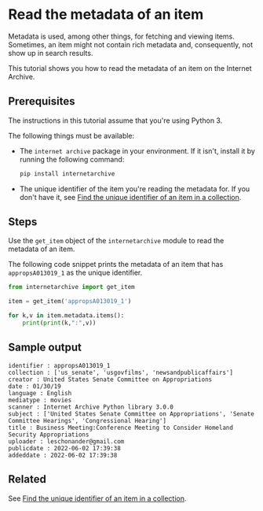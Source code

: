# Read the metadata of an item

Metadata is used, among other things, for fetching and viewing items. Sometimes, an item might not contain rich metadata and, consequently, not show up in search results.

This tutorial shows you how to read the metadata of an item on the Internet Archive.

## Prerequisites 

The instructions in this tutorial assume that you're using Python 3.

The following things must be available:

- The `internet archive` package in your environment. If it isn't, install it by running the following command:

    ```python
    pip install internetarchive
    ```
  
- The unique identifier of the item you're reading the metadata for. If you don't have it, see [Find the unique identifier of an item in a collection](tutorial-find-identifier-item.md).

## Steps

Use the `get_item` object of the `internetarchive` module to read the metadata of an item.

The following code snippet prints the metadata of an item that has `appropsA013019_1` as the unique identifier.

```python
from internetarchive import get_item

item = get_item('appropsA013019_1')

for k,v in item.metadata.items():
    print(print(k,":",v))
```

## Sample output

```terminal
identifier : appropsA013019_1
collection : ['us_senate', 'usgovfilms', 'newsandpublicaffairs']
creator : United States Senate Committee on Appropriations
date : 01/30/19
language : English
mediatype : movies
scanner : Internet Archive Python library 3.0.0
subject : ['United States Senate Committee on Appropriations', 'Senate Committee Hearings', 'Congressional Hearing']
title : Business Meeting:Conference Meeting to Consider Homeland Security Appropriations
uploader : leschonander@gmail.com
publicdate : 2022-06-02 17:39:38
addeddate : 2022-06-02 17:39:38
```

## Related

See [Find the unique identifier of an item in a collection](tutorial-find-identifier-item.md).
